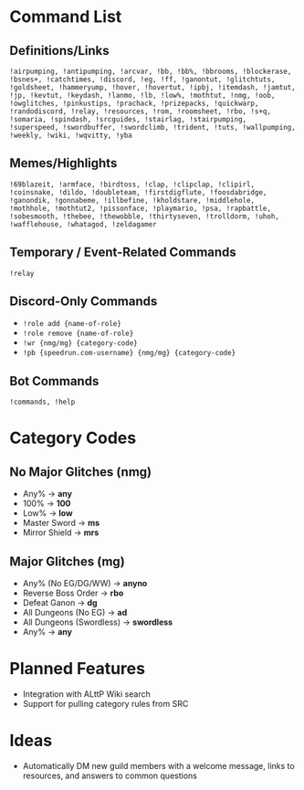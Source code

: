 # Command List

## Definitions/Links

```!airpumping, !antipumping, !arcvar, !bb, !bb%, !bbrooms, !blockerase, !bsnes+, !catchtimes, !discord, !eg, !ff, !ganontut, !glitchtuts, !goldsheet, !hammeryump, !hover, !hovertut, !ipbj, !itemdash, !jamtut, !jp, !kevtut, !keydash, !lanmo, !lb, !low%, !mothtut, !nmg, !oob, !owglitches, !pinkustips, !prachack, !prizepacks, !quickwarp, !randodiscord, !relay, !resources, !rom, !roomsheet, !rbo, !s+q, !somaria, !spindash, !srcguides, !stairlag, !stairpumping, !superspeed, !swordbuffer, !swordclimb, !trident, !tuts, !wallpumping, !weekly, !wiki, !wqvitty, !yba```

## Memes/Highlights

```!69blazeit, !armface, !birdtoss, !clap, !clipclap, !clipirl, !coinsnake, !dildo, !doubleteam, !firstdigflute, !foosdabridge, !ganondik, !gonnabeme, !illbefine, !kholdstare, !middlehole, !mothhole, !mothtut2, !pissonface, !playmario, !psa, !rapbattle, !sobesmooth, !thebee, !thewobble, !thirtyseven, !trolldorm, !uhoh, !wafflehouse, !whatagod, !zeldagamer```

## Temporary / Event-Related Commands
```!relay```

## Discord-Only Commands

- `!role add {name-of-role}`
- `!role remove {name-of-role}`
- `!wr {nmg/mg} {category-code}`
- `!pb {speedrun.com-username} {nmg/mg} {category-code}`

## Bot Commands
```!commands, !help```

# Category Codes

## No Major Glitches (nmg)

- Any% -> **any**
- 100% -> **100**
- Low% -> **low**
- Master Sword -> **ms**
- Mirror Shield -> **mrs**

## Major Glitches (mg)

- Any% (No EG/DG/WW) -> **anyno**
- Reverse Boss Order -> **rbo**
- Defeat Ganon -> **dg**
- All Dungeons (No EG) -> **ad**
- All Dungeons (Swordless) -> **swordless**
- Any% -> **any**

# Planned Features

- Integration with ALttP Wiki search
- Support for pulling category rules from SRC

# Ideas

- Automatically DM new guild members with a welcome message, links to resources, and answers to common questions